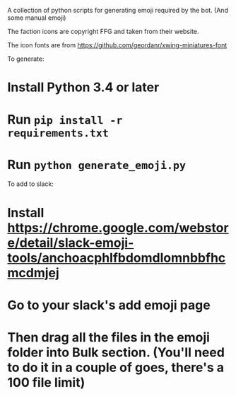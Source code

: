 A collection of python scripts for generating emoji required by the bot. (And some manual emoji)

The faction icons are copyright FFG and taken from their website.

The icon fonts are from https://github.com/geordanr/xwing-miniatures-font

To generate:
# Install Python 3.4 or later
# Run `pip install -r requirements.txt`
# Run `python generate_emoji.py`

To add to slack:
# Install https://chrome.google.com/webstore/detail/slack-emoji-tools/anchoacphlfbdomdlomnbbfhcmcdmjej
# Go to your slack's add emoji page
# Then drag all the files in the emoji folder into Bulk section. (You'll need to do it in a couple of goes, there's a 100 file limit)
